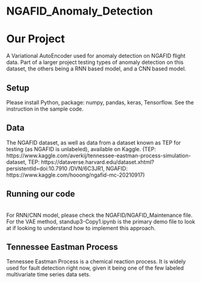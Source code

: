 # NGAFID_Anomaly_Detection

<h1> Our Project
</h1>

<p> A Variational AutoEncoder used for anomaly detection on NGAFID flight data. Part of a larger project testing types of anomaly detection on this dataset, the others being a RNN based model, and a CNN based model.

<h2>Setup
</h2>
<p> Please install Python, package: numpy, pandas, keras, Tensorflow. See the instruction in the sample code.

<h2>Data
</h2>
<p> The NGAFID dataset, as well as data from a dataset known as TEP for testing (as NGAFID is unlabeled), available on Kaggle. (TEP: https://www.kaggle.com/averkij/tennessee-eastman-process-simulation-dataset, TEP: https://dataverse.harvard.edu/dataset.xhtml?persistentId=doi:10.7910
/DVN/6C3JR1, NGAFID: https://www.kaggle.com/hooong/ngafid-mc-20210917) 

<h2> Running our code
</h2>
<p> <br />
For RNN/CNN model, please check the NGAFID/NGAFID_Maintenance file.<br />
For the VAE method, standup3-Copy1.ipynb is the primary demo file to look at if looking to understand how to implement this approach.

<h2> Tennessee Eastman Process
</h2>
<p> Tennessee Eastman Process is a chemical reaction process. It is widely used for fault detection right now, given it being one of the few labeled multivariate time series data sets. <br />
